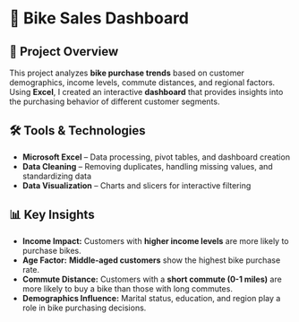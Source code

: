 # 🚴 Bike Sales Dashboard  

## 📌 Project Overview  
This project analyzes **bike purchase trends** based on customer demographics, income levels, commute distances, and regional factors. Using **Excel**, I created an interactive **dashboard** that provides insights into the purchasing behavior of different customer segments.  

## 🛠️ Tools & Technologies  
- **Microsoft Excel** – Data processing, pivot tables, and dashboard creation  
- **Data Cleaning** – Removing duplicates, handling missing values, and standardizing data  
- **Data Visualization** – Charts and slicers for interactive filtering  

## 📊 Key Insights  
- **Income Impact:** Customers with **higher income levels** are more likely to purchase bikes.  
- **Age Factor:** **Middle-aged customers** show the highest bike purchase rate.  
- **Commute Distance:** Customers with a **short commute (0-1 miles)** are more likely to buy a bike than those with long commutes.  
- **Demographics Influence:** Marital status, education, and region play a role in bike purchasing decisions.  
